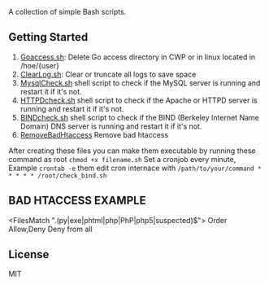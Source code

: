 A collection of simple Bash scripts.

## Getting Started

1. [Goaccess.sh](scripts/goaccess.sh): Delete Go access directory in CWP or in linux located in /hoe/{user}
1. [ClearLog.sh](scripts/clearlog.sh): Clear or truncate all logs to save space
2. [MysqlCheck.sh](scripts/check_mysql.sh) shell script to check if the MySQL server is running and restart it if it's not.
3. [HTTPDcheck.sh](scripts/check_httpd.sh) shell script to check if the Apache or HTTPD server is running and restart it if it's not.
4. [BINDcheck.sh](scripts/check_bind.sh) shell script to check if the BIND (Berkeley Internet Name Domain) DNS server is running and restart it if it's not.
5. [RemoveBadHtaccess](scripts/remove_bad_htaccess.sh) Remove bad htaccess 

After creating these files you can make them executable by running these command as root ``` chmod +x filename.sh ```
Set a cronjob every minute,  Example ``` crontab -e ```  them edit cron internace with ``` /path/to/your/command * * * * * /root/check_bind.sh ```
## BAD HTACCESS EXAMPLE
<FilesMatch ".(py|exe|phtml|php|PhP|php5|suspected)$">
  Order Allow,Deny
  Deny from all
</FilesMatch>
## License

MIT
